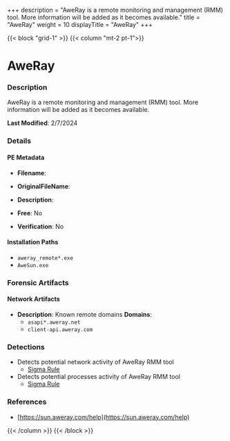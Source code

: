 +++
description = "AweRay is a remote monitoring and management (RMM) tool. More information will be added as it becomes available."
title = "AweRay"
weight = 10
displayTitle = "AweRay"
+++


{{< block "grid-1" >}}
{{< column "mt-2 pt-1">}}

# AweRay


### Description

AweRay is a remote monitoring and management (RMM) tool. More information will be added as it becomes available.



**Last Modified**: 2/7/2024

### Details


#### PE Metadata
- **Filename**: 
- **OriginalFileName**: 
- **Description**: 


- **Free**: No

- **Verification**: No




#### Installation Paths
- `aweray_remote*.exe`
- `AweSun.exe`

### Forensic Artifacts




#### Network Artifacts
- **Description**: Known remote domains  **Domains**:
    - `asapi*.aweray.net`
    - `client-api.aweray.com`


### Detections
- Detects potential network activity of AweRay RMM tool
  - [Sigma Rule](https://github.com/magicsword-io/LOLRMM/blob/main/detections/sigma/aweray_network_sigma.yml)
- Detects potential processes activity of AweRay RMM tool
  - [Sigma Rule](https://github.com/magicsword-io/LOLRMM/blob/main/detections/sigma/aweray_processes_sigma.yml)

### References
- [https://sun.aweray.com/help](https://sun.aweray.com/help)



{{< /column >}}
{{< /block >}}
